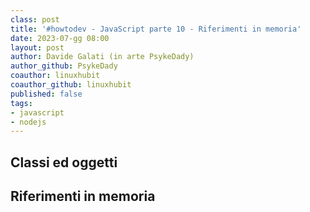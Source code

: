 ```yaml
---
class: post
title: '#howtodev - JavaScript parte 10 - Riferimenti in memoria' 
date: 2023-07-gg 08:00
layout: post 
author: Davide Galati (in arte PsykeDady)
author_github: PsykeDady
coauthor: linuxhubit
coauthor_github: linuxhubit
published: false
tags: 
- javascript
- nodejs
---
```



## Classi ed oggetti

## Riferimenti in memoria

